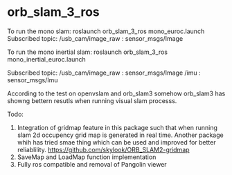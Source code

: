 # orb_slam_3_ros
To run the mono slam:
roslaunch orb_slam_3_ros mono_euroc.launch
Subscribed topic: /usb_cam/image_raw : sensor_msgs/Image

To run the mono inertial slam:
roslaunch orb_slam_3_ros mono_inertial_euroc.launch

Subscribed topic: /usb_cam/image_raw : sensor_msgs/Image 
                  /imu : sensor_msgs/Imu
                  
According to the test on openvslam and orb_slam3 somehow orb_slam3 has showng bettern resutls when running visual slam processs.

Todo:
1. Integration of gridmap feature in this package such that when running slam 2d occupency grid map is generated in real time. Another package whih has tried smae thing which can be used and improved for better reliablility. https://github.com/skylook/ORB_SLAM2-gridmap 
2. SaveMap and LoadMap function implementation 
3. Fully ros compatible and removal of Pangolin viewer
